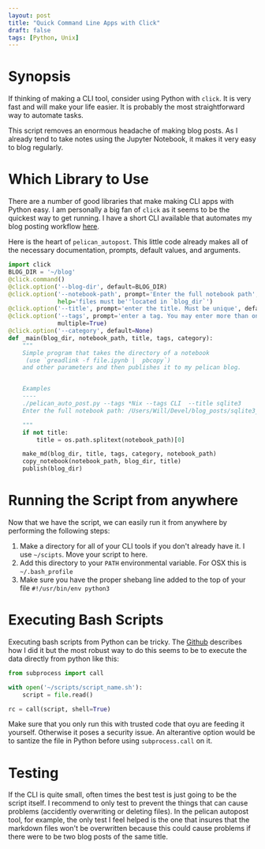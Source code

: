 ```yaml
---
layout: post
title: "Quick Command Line Apps with Click"
draft: false
tags: [Python, Unix]
---
```


# Synopsis

If thinking of making a CLI tool, consider using Python with `click`. It is very fast and will make your life easier. It is probably the most straightforward way to automate tasks. 

This script removes an enormous headache of making blog posts. As I already tend to take notes using the Jupyter Notebook, it makes it very easy to blog regularly. 

# Which Library to Use

There are a number of good libraries that make making CLI apps with Python easy. I am personally a big fan of `click` as it seems to be the quickest way to get running. I have a short CLI available that automates my blog posting workflow [here](https://github.com/Will-So/pelican_autpost).

Here is the heart of `pelican_autopost`. This little code already makes all of the necessary documentation, prompts, default values, and arguments. 


```python
import click
BLOG_DIR = '~/blog'
@click.command()
@click.option('--blog-dir', default=BLOG_DIR)
@click.option('--notebook-path', prompt='Enter the full notebook path',
              help='files must be''located in `blog_dir`')
@click.option('--title', prompt='enter the title. Must be unique', default=None)
@click.option('--tags', prompt='enter a tag. You may enter more than one via',
              multiple=True)
@click.option('--category', default=None)
def _main(blog_dir, notebook_path, title, tags, category):
    """
    Simple program that takes the directory of a notebook
     (use `greadlink -f file.ipynb |  pbcopy`)
    and other parameters and then publishes it to my pelican blog.


    Examples
    ----
    ./pelican_auto_post.py --tags *Nix --tags CLI  --title sqlite3
    Enter the full notebook path: /Users/Will/Devel/blog_posts/sqlite3_CLI.ipynb

    """
    if not title:
        title = os.path.splitext(notebook_path)[0]

    make_md(blog_dir, title, tags, category, notebook_path)
    copy_notebook(notebook_path, blog_dir, title)
    publish(blog_dir)
```

# Running the Script from anywhere

Now that we have the script, we can easily run it from anywhere by performing the following steps:

1. Make a directory for all of your CLI tools if you don't already have it. I use `~/scipts`. Move your script to here.
2. Add this directory to your `PATH` environmental variable. For OSX this is `~/.bash_profile` 
3. Make sure you have the proper shebang line added to the top of your file `#!/usr/bin/env python3`

# Executing Bash Scripts 

Executing bash scripts from Python can be tricky. The [Github](https://github.com/Will-So/pelican_autpost) describes how I did it but the most robust way to do this seems to be to execute the data directly from python like this:


```python
from subprocess import call

with open('~/scripts/script_name.sh'):
    script = file.read()

rc = call(script, shell=True)
```

Make sure that you only run this with trusted code that oyu are feeding it yourself. Otherwise it poses a security issue. An alterantive option would be to santize the file in Python before using `subprocess.call` on it. 

# Testing

If the CLI is quite small, often times the best test is just going to be the script itself. I recommend to only test to prevent the things that can cause problems (accidently overwriting or deleting files). In the pelican autopost tool, for example, the only test I feel helped is the one that insures that the markdown files won't be overwritten because this could cause problems if there were to be two blog posts of the same title. 

